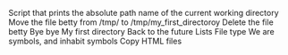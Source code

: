 Script that prints the absolute path name of the current working directory
Move the file betty from /tmp/ to /tmp/my_first_directoroy
Delete the file betty
Bye bye My first directory
Back to the future
Lists
File type
We are symbols, and inhabit symbols
Copy HTML files  
